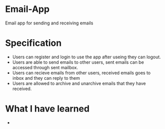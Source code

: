 # Email-App
Email app for sending and receiving emails

# Specification
* Users can register and login to use the app after useing they can logout. 
* Users are able to send emails to other users, sent emails can be accessed through sent mailbox.
* Users can recieve emails from other users, received emails goes to inbox and they can reply to them
* Users are allowed to archive and unarchive emails that they have received.

# What I have learned
* 
